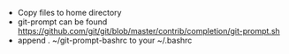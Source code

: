 * Copy files to home directory
* git-prompt can be found https://github.com/git/git/blob/master/contrib/completion/git-prompt.sh
* append . ~/git-prompt-bashrc to your ~/.bashrc
